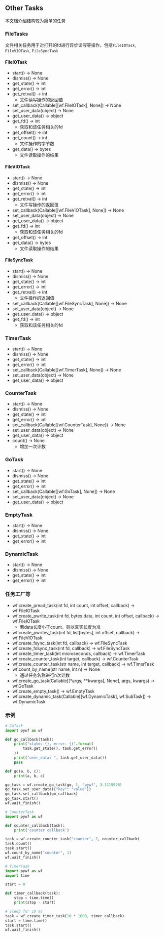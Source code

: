 ## Other Tasks
本文档介绍结构较为简单的任务

### FileTasks
文件相关任务用于对打开的fd进行异步读写等操作，包括`FileIOTask`, `FileVIOTask`, `FileSyncTask`

#### FileIOTask
- start() -> None
- dismiss() -> None
- get_state() -> int
- get_error() -> int
- get_retval() -> int
  - 文件读写操作的返回值
- set_callback(Callable[[wf.FileIOTask], None]) -> None
- set_user_data(object) -> None
- get_user_data() -> object
- get_fd() -> int
  - 获取和该任务相关的fd
- get_offset() -> int
- get_count() -> int
  - 文件操作的字节数
- get_data() -> bytes
  - 文件读取操作的结果

#### FileVIOTask
- start() -> None
- dismiss() -> None
- get_state() -> int
- get_error() -> int
- get_retval() -> int
  - 文件写操作的返回值
- set_callback(Callable[[wf.FileVIOTask], None]) -> None
- set_user_data(object) -> None
- get_user_data() -> object
- get_fd() -> int
  - 获取和该任务相关的fd
- get_offset() -> int
- get_data() -> bytes
  - 文件读取操作的结果

#### FileSyncTask
- start() -> None
- dismiss() -> None
- get_state() -> int
- get_error() -> int
- get_retval() -> int
  - 文件操作的返回值
- set_callback(Callable[[wf.FileSyncTask], None]) -> None
- set_user_data(object) -> None
- get_user_data() -> object
- get_fd() -> int
  - 获取和该任务相关的fd

### TimerTask
- start() -> None
- dismiss() -> None
- get_state() -> int
- get_error() -> int
- set_callback(Callable[[wf.TimerTask], None]) -> None
- set_user_data(object) -> None
- get_user_data() -> object

### CounterTask
- start() -> None
- dismiss() -> None
- get_state() -> int
- get_error() -> int
- set_callback(Callable[[wf.CounterTask], None]) -> None
- set_user_data(object) -> None
- get_user_data() -> object
- count() -> None
  - 增加一次计数

### GoTask
- start() -> None
- dismiss() -> None
- get_state() -> int
- get_error() -> int
- set_callback(Callable[[wf.GoTask], None]) -> None
- set_user_data(object) -> None
- get_user_data() -> object

### EmptyTask
- start() -> None
- dismiss() -> None
- get_state() -> int
- get_error() -> int

### DynamicTask
- start() -> None
- dismiss() -> None
- get_state() -> int
- get_error() -> int

### 任务工厂等
- wf.create_pread_task(int fd, int count, int offset, callback) -> wf.FileIOTask
- wf.create_pwrite_task(int fd, bytes data, int count, int offset, callback) -> wf.FileIOTask
  - 若data长度小于count，则以真实长度为准
- wf.create_pwritev_task(int fd, list[bytes], int offset, callback) -> wf.FileVIOTask
- wf.create_fsync_task(int fd, callback) -> wf.FileSyncTask
- wf.create_fdsync_task(int fd, callback) -> wf.FileSyncTask
- wf.create_timer_task(int microseconds, callback) -> wf.TimerTask
- wf.create_counter_task(int target, callback) -> wf.CounterTask
- wf.create_counter_task(str name, int target, callback) -> wf.TimerTask
- wf.count_by_name(str name, int n) -> None
  - 通过任务名称进行n次计数
- wf.create_go_task(Callable[[*args, **kwargs], None], args, kwargs) -> wf.GoTask
- wf.create_empty_task() -> wf.EmptyTask
- wf.create_dynamic_task(Callable[[wf.DynamicTask], wf.SubTask]) -> wf.DynamicTask

### 示例
```py
# GoTask
import pywf as wf

def go_callback(task):
    print("state: {}, error: {}".format(
        task.get_state(), task.get_error()
    ))
    print("user_data: ", task.get_user_data())
    pass

def go(a, b, c):
    print(a, b, c)

go_task = wf.create_go_task(go, 1, "pywf", 3.1415926)
go_task.set_user_data({"key": "value"})
go_task.set_callback(go_callback)
go_task.start()
wf.wait_finish()
```

```py
# CounterTask
import pywf as wf

def counter_callback(task):
    print('counter callback')

task = wf.create_counter_task("counter", 2, counter_callback)
task.count()
task.start()
wf.count_by_name("counter", 1)
wf.wait_finish()
```

```py
# TimerTask
import pywf as wf
import time

start = 0

def timer_callback(task):
    stop = time.time()
    print(stop - start)

# sleep for 10 ms
task = wf.create_timer_task(10 * 1000, timer_callback)
start = time.time()
task.start()
wf.wait_finish()
```

